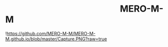 #                                                       MERO-M-M                                                                          
!<https://github.com/MERO-M-M/MERO-M-M.github.io/blob/master/Capture.PNG?raw=true>
